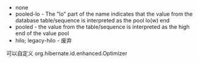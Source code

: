 - none
- pooled-lo - The "lo" part of the name indicates that the value from the database table/sequence is interpreted as the pool lo(w) end
- pooled - the value from the table/sequence is interpreted as the high end of the value pool
- hilo; legacy-hilo - 废弃


可以自定义 org.hibernate.id.enhanced.Optimizer